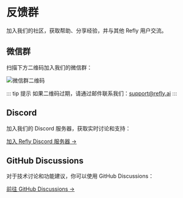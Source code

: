 # 反馈群

加入我们的社区，获取帮助、分享经验，并与其他 Refly 用户交流。

## 微信群

扫描下方二维码加入我们的微信群：

![微信群二维码](/images/wechat-group-qr.png)

::: tip 提示
如果二维码过期，请通过邮件联系我们：support@refly.ai
:::

## Discord

加入我们的 Discord 服务器，获取实时讨论和支持：

[加入 Refly Discord 服务器 →](https://discord.gg/refly)

## GitHub Discussions

对于技术讨论和功能建议，你可以使用 GitHub Discussions：

[前往 GitHub Discussions →](https://github.com/refly-ai/discussions)

